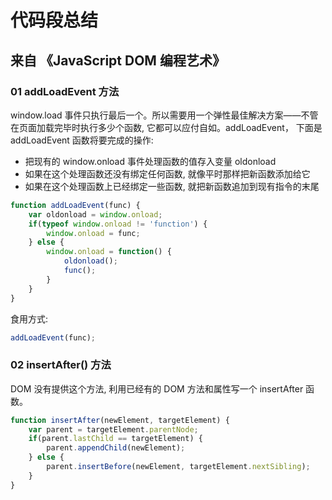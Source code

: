 # 代码段总结

## 来自 《JavaScript DOM 编程艺术》

### 01 addLoadEvent 方法
window.load 事件只执行最后一个。所以需要用一个弹性最佳解决方案——不管在页面加载完毕时执行多少个函数, 它都可以应付自如。addLoadEvent， 下面是 addLoadEvent 函数将要完成的操作:
- 把现有的 window.onload 事件处理函数的值存入变量 oldonload 
- 如果在这个处理函数还没有绑定任何函数, 就像平时那样把新函数添加给它
- 如果在这个处理函数上已经绑定一些函数, 就把新函数追加到现有指令的末尾
```js
function addLoadEvent(func) {
    var oldonload = window.onload;
    if(typeof window.onload != 'function') {
        window.onload = func;
    } else {
        window.onload = function() {
            oldonload();
            func();
        }
    }
}
```

食用方式:
```js
addLoadEvent(func);
```

### 02 insertAfter() 方法
DOM 没有提供这个方法, 利用已经有的 DOM 方法和属性写一个 insertAfter 函数。
```js
function insertAfter(newElement, targetElement) {
    var parent = targetElement.parentNode;
    if(parent.lastChild == targetElement) {
        parent.appendChild(newElement);
    } else {
        parent.insertBefore(newElement, targetElement.nextSibling);
    }
}
```

